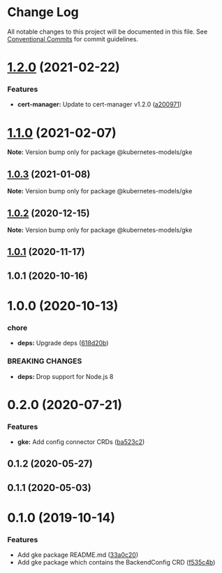 # Change Log

All notable changes to this project will be documented in this file.
See [Conventional Commits](https://conventionalcommits.org) for commit guidelines.

# [1.2.0](https://github.com/tommy351/kubernetes-models-ts/compare/@kubernetes-models/gke@1.1.0...@kubernetes-models/gke@1.2.0) (2021-02-22)


### Features

* **cert-manager:** Update to cert-manager v1.2.0 ([a200971](https://github.com/tommy351/kubernetes-models-ts/commit/a200971e3f51d3faa072c98456734aec797cee81))





# [1.1.0](https://github.com/tommy351/kubernetes-models-ts/compare/@kubernetes-models/gke@1.0.3...@kubernetes-models/gke@1.1.0) (2021-02-07)

**Note:** Version bump only for package @kubernetes-models/gke





## [1.0.3](https://github.com/tommy351/kubernetes-models-ts/compare/@kubernetes-models/gke@1.0.2...@kubernetes-models/gke@1.0.3) (2021-01-08)

**Note:** Version bump only for package @kubernetes-models/gke





## [1.0.2](https://github.com/tommy351/kubernetes-models-ts/compare/@kubernetes-models/gke@1.0.1...@kubernetes-models/gke@1.0.2) (2020-12-15)

**Note:** Version bump only for package @kubernetes-models/gke





## [1.0.1](https://github.com/tommy351/kubernetes-models-ts/compare/@kubernetes-models/gke@1.0.1...@kubernetes-models/gke@1.0.1) (2020-11-17)



## 1.0.1 (2020-10-16)



# 1.0.0 (2020-10-13)


### chore

* **deps:** Upgrade deps ([618d20b](https://github.com/tommy351/kubernetes-models-ts/commit/618d20b202ed91ee43814aa69e08a84f21d8ae1b))


### BREAKING CHANGES

* **deps:** Drop support for Node.js 8



# 0.2.0 (2020-07-21)


### Features

* **gke:** Add config connector CRDs ([ba523c2](https://github.com/tommy351/kubernetes-models-ts/commit/ba523c298354d5c33dd7b2edec4cc31278b81455))



## 0.1.2 (2020-05-27)



## 0.1.1 (2020-05-03)



# 0.1.0 (2019-10-14)


### Features

* Add gke package README.md ([33a0c20](https://github.com/tommy351/kubernetes-models-ts/commit/33a0c208341cf5b89e45568a7367644ab4350d74))
* Add gke package which contains the BackendConfig CRD ([f535c4b](https://github.com/tommy351/kubernetes-models-ts/commit/f535c4b6c10b21905535ef3928b6d2dbf942dcb7))
